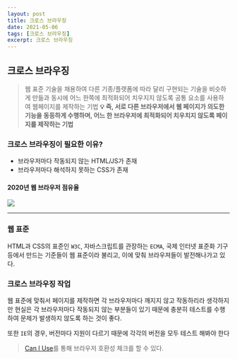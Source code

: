 ```yaml
---
layout: post
title: 크로스 브라우징
date: 2021-05-06
tags: [크로스 브라우징]
excerpt: 크로스 브라우징
---
```


## 크로스 브라우징

> 웹 표준 기술을 채용하여 다른 기종/플랫폼에 따라 달리 구현되는 기술을 비슷하게 만듦과 동시에 어느 한쪽에 최적화되어 치우지지 않도록 공통 요소를 사용하여 웹페이지를 제작하는 기법
> **💡 즉, 서로 다른 브라우저에서 웹 페이지가 의도한 기능을 동등하게 수행하며, 어느 한 브라우저에 최적화되어 치우치지 않도록 페이지를 제작하는 기법**

### 크로스 브라우징이 필요한 이유?

- 브라우저마다 작동되지 않는 HTML/JS가 존재
- 브라우저마다 해석하지 못하는 CSS가 존재

#### 2020년 웹 브라우저 점유율

![](https://images.velog.io/images/hyehye/post/2f4c201f-00a4-44ce-b63a-3ddc2588fb02/StatCounter-browser-ww-monthly-202001-202012-bar.png)

---

### 웹 표준

HTML과 CSS의 표준인 `W3C`, 자바스크립트를 관장하는 `ECMA`, 국제 인터넷 표준화 기구 등에서 만드는 기준들이 웹 표준이라 불리고, 이에 맞춰 브라우져들이 발전해나가고 있다.

### 크로스 브라우징 작업

웹 표준에 맞춰서 페이지를 제작하면 각 브라우저마다 깨지지 않고 작동하리라 생각하지만 현실은 각 브라우저마다 작동되지 않는 부분들이 있기 때문에 충분히 테스트를 수행하여 문제가 발생하지 않도록 하는 것이 좋다.

또한 `IE`의 경우, 버전마다 지원이 다르기 때문에 각각의 버전을 모두 테스트 해봐야 한다

> [Can I Use](https://caniuse.com/)를 통해 브라우저 호환성 체크를 할 수 있다.
